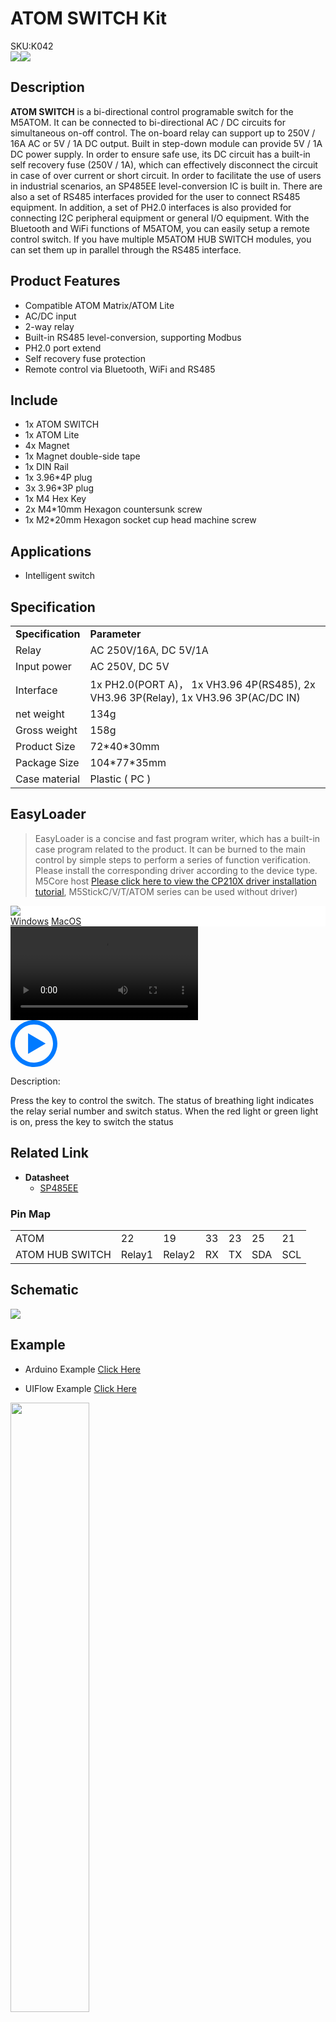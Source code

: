 # ATOM SWITCH Kit

<div class="badge badge-pill badge-primary product_sku_tag">SKU:K042</div>

<div class="product_pic"><img src="assets/img/product_pics/atom_base/atomhub_switch/atomswitch.webp"><img src="assets/img/product_pics/atom_base/atomhub_switch/atomswitch_02.webp"></div>

## Description

**ATOM SWITCH** is a bi-directional control programable switch for the M5ATOM. It can be connected to bi-directional AC / DC circuits for simultaneous on-off control. The on-board relay can support up to 250V / 16A AC or 5V / 1A DC output. Built in step-down module can provide 5V / 1A DC power supply. In order to ensure safe use, its DC circuit has a built-in self recovery fuse (250V / 1A), which can effectively disconnect the circuit in case of over current or short circuit. In order to facilitate the use of users in industrial scenarios, an SP485EE level-conversion IC is built in. There are also a set of RS485 interfaces provided for the user to connect RS485 equipment. In addition, a set of PH2.0 interfaces is also provided for connecting I2C peripheral equipment or general I/O equipment. With the Bluetooth and WiFi functions of M5ATOM, you can easily setup a remote control switch. If you have multiple M5ATOM HUB SWITCH modules, you can set them up in parallel through the RS485 interface.


## Product Features

- Compatible ATOM Matrix/ATOM Lite
- AC/DC input
- 2-way relay
- Built-in RS485 level-conversion, supporting Modbus
- PH2.0 port extend
- Self recovery fuse protection
- Remote control via Bluetooth, WiFi and RS485

## Include

- 1x ATOM SWITCH
- 1x ATOM Lite
- 4x Magnet
- 1x Magnet double-side tape
- 1x DIN Rail
- 1x 3.96*4P plug
- 3x 3.96*3P plug
- 1x M4 Hex Key
- 2x M4*10mm Hexagon countersunk screw
- 1x M2*20mm Hexagon socket cup head machine screw

## Applications

- Intelligent switch

## Specification

<table>
   <tr style="font-weight:bold">
      <td>Specification</td>
      <td>Parameter</td>
   </tr>
   <tr>
      <td>Relay</td>
      <td>AC 250V/16A, DC 5V/1A</td>
   </tr>
   <tr>
      <td>Input power</td>
      <td>AC 250V, DC 5V</td>
   </tr>
   <tr>
      <td>Interface</td>
      <td>1x PH2.0(PORT A)， 1x VH3.96 4P(RS485), 2x VH3.96 3P(Relay), 1x VH3.96 3P(AC/DC IN)</td>
   </tr>
   <tr>
      <td>net weight</td>
      <td>134g</td>
   </tr>
   <tr>
      <td>Gross weight</td>
      <td>158g</td>
   </tr>
   <tr>
      <td>Product Size</td>
      <td>72*40*30mm</td>
   </tr>
   <tr>
      <td>Package Size</td>
      <td>104*77*35mm</td>
   </tr>
   <tr>
      <td>Case material</td>
      <td>Plastic ( PC )</td>
   </tr>
 </table>

## EasyLoader

>EasyLoader is a concise and fast program writer, which has a built-in case program related to the product. It can be burned to the main control by simple steps to perform a series of function verification. Please install the corresponding driver according to the device type. M5Core host [Please click here to view the CP210X driver installation tutorial](en/arduino/arduino_development), M5StickC/V/T/ATOM series can be used without driver)

<div class="easyloader-box">
    <div style="background-color:white;">
        <div><img src="https://m5stack.oss-cn-shenzhen.aliyuncs.com/image/easyloader_intro.webp"></div>
        <div class="easyloader-btn">
            <a href="https://m5stack.oss-cn-shenzhen.aliyuncs.com/EasyLoader/Windows/ATOM_BASE/EasyLoader_AtomHubSwitch.exe">Windows</a>
            <a href="https://m5stack.oss-cn-shenzhen.aliyuncs.com/EasyLoader/MacOS/ATOM_BASE/EasyLoader_AtomHubSwitch.dmg">MacOS</a>
        </div>
    </div>
    <div>
        <video id="example_video" controls>
            <source src="https://m5stack.oss-cn-shenzhen.aliyuncs.com/video/Product_example_video/AtomBase/AtomSwitch.mp4" type="video/mp4">
        </video>
        <div class="easyloader-mask">
        <a>
            <svg id="play-btn" t="1583228776634" class="icon" viewBox="0 0 1024 1024" version="1.1" xmlns="http://www.w3.org/2000/svg" p-id="4152" width="75" height="75"><path d="M512 0C229.216 0 0 229.216 0 512s229.216 512 512 512 512-229.216 512-512S794.784 0 512 0z m0 928C282.24 928 96 741.76 96 512S282.24 96 512 96s416 186.24 416 416-186.24 416-416 416zM384 288l384 224-384 224z" p-id="4153" fill="#007aff"></path></svg></a>
            <p>Description:</p>
            <p>Press the key to control the switch. The status of breathing light indicates the relay serial number and switch status. When the red light or green light is on, press the key to switch the status</p>
        </div>
    </div>
</div>

## Related Link

-  **Datasheet** 
    - [SP485EE](https://m5stack.oss-cn-shenzhen.aliyuncs.com/resource/docs/datasheet/hat/SP485EEN_en.pdf)

### Pin Map

<table>
 <tr><td>ATOM</td><td>22</td><td>19</td><td>33</td><td>23</td><td>25</td><td>21</td></tr>
 <tr><td>ATOM HUB SWITCH</td><td>Relay1</td><td>Relay2</td><td>RX</td><td>TX</td><td>SDA</td><td>SCL</td></tr>
</table>

## Schematic

<img src="assets/img/product_pics/atom_base/atomhub_switch/atomswitch_sch.webp">

## Example

- Arduino Example [Click Here](https://github.com/m5stack/M5-ProductExampleCodes/tree/master/AtomBase/AtomHubSwitch/AtomHubSwitch)

- UIFlow Example [Click Here](https://github.com/m5stack/M5-ProductExampleCodes/tree/master/AtomBase/AtomHubSwitch/UIFlow)

<img src="assets/img/product_pics/atom_base/atomhub_switch/uiflow_atomswitch.webp" width = "50%">

<script>

   var purchase_link = 'https://m5stack.com/products/atom-hub-switch-kit';

   anchor_search(purchase_link);
   scrollFunc();

</script>